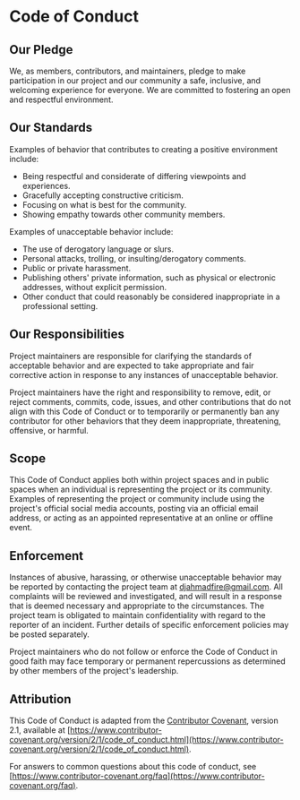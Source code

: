 # Code of Conduct

## Our Pledge

We, as members, contributors, and maintainers, pledge to make participation in our
project and our community a safe, inclusive, and welcoming experience for everyone.
We are committed to fostering an open and respectful environment.

## Our Standards

Examples of behavior that contributes to creating a positive environment include:

- Being respectful and considerate of differing viewpoints and experiences.
- Gracefully accepting constructive criticism.
- Focusing on what is best for the community.
- Showing empathy towards other community members.

Examples of unacceptable behavior include:

- The use of derogatory language or slurs.
- Personal attacks, trolling, or insulting/derogatory comments.
- Public or private harassment.
- Publishing others' private information, such as physical or electronic addresses,
  without explicit permission.
- Other conduct that could reasonably be considered inappropriate in a professional setting.

## Our Responsibilities

Project maintainers are responsible for clarifying the standards of acceptable behavior and
are expected to take appropriate and fair corrective action in response to any instances of
unacceptable behavior.

Project maintainers have the right and responsibility to remove, edit, or reject comments,
commits, code, issues, and other contributions that do not align with this Code of Conduct
or to temporarily or permanently ban any contributor for other behaviors that they deem
inappropriate, threatening, offensive, or harmful.

## Scope

This Code of Conduct applies both within project spaces and in public spaces when an
individual is representing the project or its community. Examples of representing the
project or community include using the project's official social media accounts, posting
via an official email address, or acting as an appointed representative at an online or
offline event.

## Enforcement

Instances of abusive, harassing, or otherwise unacceptable behavior may be reported by
contacting the project team at [djahmadfire@gmail.com](mailto:djahmadfire@gmail.com). All complaints will be reviewed and
investigated, and will result in a response that is deemed necessary and appropriate to
the circumstances. The project team is obligated to maintain confidentiality with regard
to the reporter of an incident. Further details of specific enforcement policies may be
posted separately.

Project maintainers who do not follow or enforce the Code of Conduct in good faith may
face temporary or permanent repercussions as determined by other members of the project's
leadership.

## Attribution

This Code of Conduct is adapted from the
[Contributor Covenant](https://www.contributor-covenant.org), version 2.1, available at
[https://www.contributor-covenant.org/version/2/1/code_of_conduct.html](https://www.contributor-covenant.org/version/2/1/code_of_conduct.html).

For answers to common questions about this code of conduct, see
[https://www.contributor-covenant.org/faq](https://www.contributor-covenant.org/faq).
